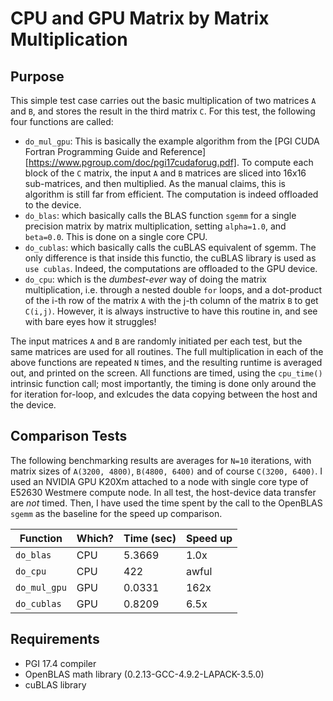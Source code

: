 
# CPU and GPU Matrix by Matrix Multiplication

## Purpose
This simple test case carries out the basic multiplication of two matrices `A` and `B`, and stores the result in the third matrix `C`. For this test, the following four functions are called:

+ `do_mul_gpu`: This is basically the example algorithm from the [PGI CUDA Fortran Programming Guide and Reference][https://www.pgroup.com/doc/pgi17cudaforug.pdf]. To compute each block of the `C` matrix, the input `A` and `B` matrices are sliced into 16x16 sub-matrices, and then multiplied. As the manual claims, this is algorithm is still far from efficient. The computation is indeed offloaded to the device.
+ `do_blas`: which basically calls the BLAS function `sgemm` for a single precision matrix by matrix multiplication, setting `alpha=1.0`, and `beta=0.0`. This is done on a single core CPU.
+ `do_cublas`: which basically calls the cuBLAS equivalent of sgemm. The only difference is that inside this functio, the cuBLAS library is used as `use cublas`. Indeed, the computations are offloaded to the GPU device.
+ `do_cpu`: which is the *dumbest-ever* way of doing the matrix multiplication, i.e. through a nested double `for` loops, and a dot-product of the i-th row of the matrix `A` with the j-th column of the matrix `B` to get `C(i,j)`. However, it is always instructive to have this routine in, and see with bare eyes how it struggles!

The input matrices `A` and `B` are randomly initiated per each test, but the same matrices are used for all routines. The full multiplication in each of the above functions are repeated `N` times, and the resulting runtime is averaged out, and printed on the screen. All functions are timed, using the `cpu_time()` intrinsic function call; most importantly, the timing is done only around the for iteration for-loop, and exlcudes the data copying between the host and the device. 

## Comparison Tests
The following benchmarking results are averages for `N=10` iterations, with matrix sizes of `A(3200, 4800)`, `B(4800, 6400)` and of course `C(3200, 6400)`. I used an NVIDIA GPU K20Xm attached to a node with single core type of E52630 Westmere compute node. In all test, the host-device data transfer are *not* timed. Then, I have used the time spent by the call to the OpenBLAS `sgemm` as the baseline for the speed up comparison. 

Function | Which? | Time (sec) | Speed up
--- | --- | --- | ---
`do_blas` | CPU | 5.3669 | 1.0x
`do_cpu` | CPU | 422 | awful
`do_mul_gpu` | GPU | 0.0331 | 162x
`do_cublas` | GPU | 0.8209 | 6.5x

## Requirements
+ PGI 17.4 compiler
+ OpenBLAS math library (0.2.13-GCC-4.9.2-LAPACK-3.5.0)
+ cuBLAS library

